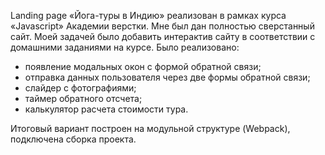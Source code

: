 Landing page «Йога-туры в Индию» реализован в рамках курса «Javascript» Академии верстки. Мне был дан полностью сверстанный сайт. Моей задачей было добавить интерактив сайту в соответствии с домашними заданиями на курсе. Было реализовано:

-	появление модальных окон с формой обратной связи;
-	отправка данных пользователя через две формы обратной связи;
-	слайдер с фотографиями;
-	таймер обратного отсчета;
-	калькулятор расчета стоимости тура.

Итоговый вариант построен на модульной структуре (Webpack), подключена сборка проекта.
